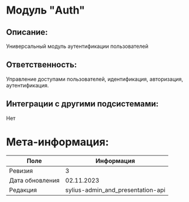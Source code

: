 # Модуль "Auth"
## Описание:
Универсальный модуль аутентификации пользователей

## Ответственность:
Управление доступами пользователей, идентификация, авторизация, аутентификация.

## Интеграции с другими подсистемами:
Нет

# Мета-информация:
| Поле            | Информация                        |
|-----------------|-----------------------------------|
| Ревизия         | 3                                 |
| Дата обновления | 02.11.2023                        |
| Редакция        | sylius-admin_and_presentation-api |
